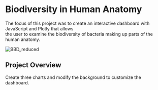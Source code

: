 # Biodiversity in Human Anatomy
The focus of this project was to create an interactive dashboard with JavaScript and Plotly that allows <br/>
the user to examine the biodiversity of bacteria making up parts of the human anatomy.

![BBD_reduced](https://user-images.githubusercontent.com/30667001/158801383-585e7899-8fb2-4976-abf4-f199190f01fb.png)

## Project Overview
Create three charts and modify the background to customize the dashboard. 

